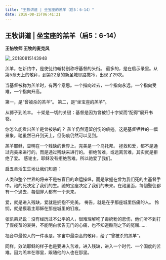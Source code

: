 ```yaml
---
title: "王牧讲道 | 坐宝座的羔羊（启5：6-14）"
date: 2018-08-15T06:41:21
---
```


## 王牧讲道 | 坐宝座的羔羊（启5：6-14）
**王怡牧师  王牧的麦克风**

![_20180815143948](https://user-images.githubusercontent.com/37917810/44134874-35ed1c38-a099-11e8-9f58-b850c7d8e730.jpg)

羔羊，在新约中，是使徒约翰特别称呼基督的头衔。
最多的，是在启示录里。从第5章天上的敬拜，到第22章的新圣城耶路撒冷，出现了29次。


当基督被称为羔羊时，有两个意思。一个指向过去，一个指向永远。一个指向受难，一个指向升高。

第一，是“曾被杀的羔羊”。
第二，是“坐宝座的羔羊”。


从狮子到羔羊。
十架是一切的关键：基督是因为曾被钉十字架而“配得”展开书卷。

你怎么能看出羔羊是曾被杀的？
羔羊仍然遗留创伤的痕迹。这是基督牺牲的一幅景象，祂虽然已升到天上，但伤痕仍然可以见到。



羔羊耶稣，显明在一个残缺的世界上。完美是一个乌托邦。
拯救和爱，都不是通过完美来进行的。而是通过残缺来进行的。
拒绝苦难，或远离苦难，其实就是拒绝了爱。
感谢主，耶稣没有拒绝苦难。所以祂爱了我们。



启五章活生生地让我们知道：

人类和整个世界的将来不是被盲目的命运操纵，而是掌握在曾为我们死的主基督手中。祂的死决定了我们的生。祂的宝座决定了我们的未来。在祂里面，每個聖徒都有一个過去，每個罪人都有一个未来。

爱，就是进入残缺，爱就是拥抱不完美。
祷告，就是在乎那座城里伤痛的人。
怜悯，就是摸着主耶稣在那座城里的钉痕。



张凯弟兄说：没有经历过不公平的人，很难理解吃了毒奶粉的悲伤，他们听不到打了假疫苗的哀哭，不能明白状告无门的心痛，也不知道酷刑之下的冤屈……

福音中最惊人的一件事是，宇宙中最崇高的敬拜，给了“曾被杀的羔羊”。

同样，效法耶稣的样子也是要进入苦难，进入残缺，进入一个时代、一个国度的苦难。因为羔羊在哪里，跟随他的人也在那里。
